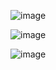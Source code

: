 ![image](https://github.com/JoseLeonardoCordeiroBahia/topicos-especiais-data-hora-java/assets/63564226/ddba1a07-2de3-49df-b85a-91bc90d023bd)

![image](https://github.com/JoseLeonardoCordeiroBahia/topicos-especiais-data-hora-java/assets/63564226/d7f2a663-e948-4e88-8321-3e3a97304ffa)

![image](https://github.com/JoseLeonardoCordeiroBahia/topicos-especiais-data-hora-java/assets/63564226/ca7b8421-a6f7-4f25-8064-fb08a47daa30)
